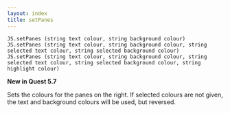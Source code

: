 ```yaml
---
layout: index
title: setPanes
---
```


    JS.setPanes (string text colour, string background colour)
    JS.setPanes (string text colour, string background colour, string selected text colour, string selected background colour)
    JS.setPanes (string text colour, string background colour, string selected text colour, string selected background colour, string highlight colour)

**New in Quest 5.7**

Sets the colours for the panes on the right. If selected colours are not given, the text and background colours will be used, but reversed.